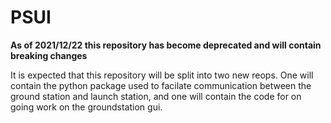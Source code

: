 # PSUI

**As of 2021/12/22 this repository has become deprecated and will contain breaking changes**

It is expected that this repository will be split into two new reops. One will contain the python package used to facilate communication between the ground station and launch station, and one will contain the code for on going work on the groundstation gui.